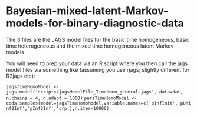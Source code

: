 # Bayesian-mixed-latent-Markov-models-for-binary-diagnostic-data

The 3 files are the JAGS model files for the basic time homogeneous, basic time heterogeneous and the mixed time homogeneous latent Markov models.

You will need to prep your data via an R script where you then call the jags model files via something like (assuming you use rjags; slightly different for R2jags etc):

`jagsTimeHomoModel <- jags.model('scripts/jagsModelFile_TimeHomo_general.jags', data=dat, n.chains = 4, n.adapt = 1000)`
`parsTimeHomoModel <- coda.samples(model=jagsTimeHomoModel,variable.names=c('pInfInit','pUninf2Inf','pInf2Inf','crp'),n.iter=10000)`
